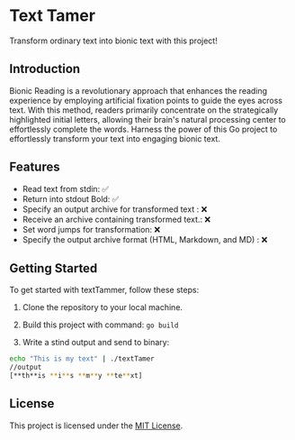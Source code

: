 # Text Tamer

Transform ordinary text into bionic text with this project!

## Introduction


Bionic Reading is a revolutionary approach that enhances the reading experience by employing artificial fixation points to guide the eyes across text. With this method, readers primarily concentrate on the strategically highlighted initial letters, allowing their brain's natural processing center to effortlessly complete the words. Harness the power of this Go project to effortlessly transform your text into engaging bionic text.


## Features

- Read text from stdin: ✅
- Return into stdout Bold: ✅
- Specify an output archive for transformed text : ❌
- Receive an archive containing transformed text.: ❌
- Set word jumps for transformation: ❌
- Specify the output archive format (HTML, Markdown, and MD) : ❌


## Getting Started

To get started with textTammer, follow these steps:

1. Clone the repository to your local machine.

2. Build this project with command: ``go build``

3. Write a stind output and send to binary:
```bash
echo "This is my text" | ./textTamer 
//output
[**th**is **i**s **m**y **te**xt]
```
## License

This project is licensed under the [MIT License](https://www.mit.edu/~amini/LICENSE.md).